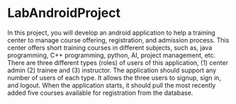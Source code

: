 # LabAndroidProject
In this project, you will develop an android application to help a training center to manage course offering, registration, and admission process. This center offers short training courses in different subjects, such as, java programming, C++ programming, python, AI, project management, etc. There are three different types (roles) of users of this application, (1) center admin (2) trainee and (3) instructor. The application should support any number of users of each type. It allows the three users to signup, sign in, and logout. When the application starts, it should pull the most recently added five courses available for registration from the database.